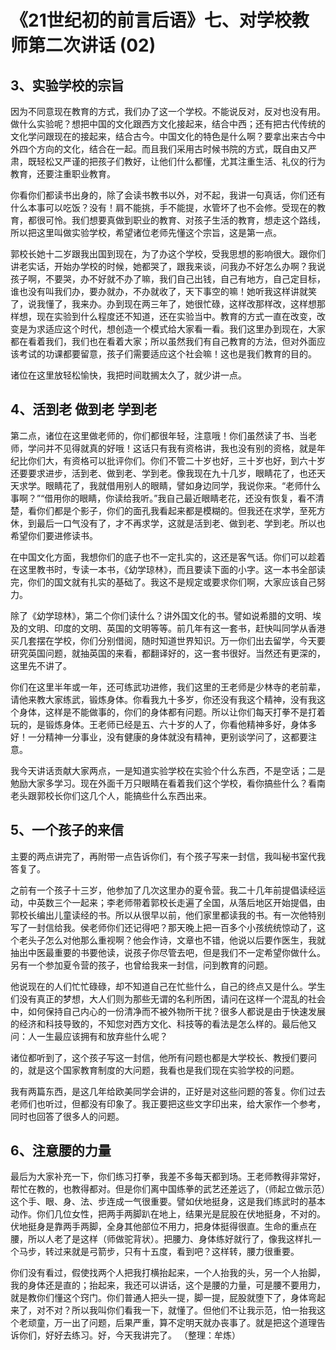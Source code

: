# 《21世纪初的前言后语》七、对学校教师第二次讲话 (02)

## 3、实验学校的宗旨

因为不同意现在教育的方式，我们办了这一个学校。不能说反对，反对也没有用。做什么实验呢？想把中国的文化跟西方文化接起来，结合中西；还有把古代传统的文化学问跟现在的接起来，结合古今。中国文化的特色是什么啊？要拿出来古今中外四个方向的文化，结合在一起。而且我们采用古时候书院的方式，既自由又严肃，既轻松又严谨的把孩子们教好，让他们什么都懂，尤其注重生活、礼仪的行为教育，还要注重职业教育。

你看你们都读书出身的，除了会读书教书以外，对不起，我讲一句真话，你们还有什么本事可以吃饭？没有！肩不能挑，手不能提，水管坏了也不会修。受现在的教育，都很可怜。我们想要真做到职业的教育、对孩子生活的教育，想走这个路线，所以把这里叫做实验学校，希望诸位老师先懂这个宗旨，这是第一点。

郭校长她十二岁跟我出国到现在，为了办这个学校，受我思想的影响很大。跟你们讲老实话，开始办学校的时候，她都哭了，跟我来谈，问我办不好怎么办啊？我说孩子啊，不要哭，办不好就不办了嘛，我们自己出钱，自己有地方，自己定目标，谁也没有叫我们办，要办就办，不办就收了，天下事空的嘛！她听我这样讲就笑了，说我懂了，我来办。办到现在两三年了，她很忙碌，这样改那样改，这样想那样想，现在实验到什么程度还不知道，还在实验当中。教育的方式一直在改变，改变是为求适应这个时代，想创造一个模式给大家看一看。我们这里办到现在，大家都在看着我们，我们也在看着大家；所以虽然我们有自己教育的方法，但对外面应该考试的功课都要留意，孩子们需要适应这个社会嘛！这也是我们教育的目的。

诸位在这里放轻松愉快，我把时间耽搁太久了，就少讲一点。

## 4、活到老 做到老 学到老

第二点，诸位在这里做老师的，你们都很年轻，注意哦！你们虽然读了书、当老师，学问并不见得就真的好哦！这话只有我有资格讲，我也没有别的资格，就是年纪比你们大，有资格可以批评你们。你们不管二十岁也好，三十岁也好，到六十岁还要要求进步，活到老、做到老、学到老。像我现在九十几岁，眼睛花了，也还天天求学。眼睛花了，我就借用别人的眼睛，譬如身边同学，我说你来。“老师什么事啊？”“借用你的眼睛，你读给我听。”我自己最近眼睛老花，还没有恢复，看不清楚，看你们都是个影子，你们的面孔我看起来都是模糊的。但我还在求学，至死方休，到最后一口气没有了，才不再求学，这就是活到老、做到老、学到老。所以也希望你们要进修读书。

在中国文化方面，我想你们的底子也不一定扎实的，这还是客气话。你们可以趁着在这里教书时，专读一本书，《幼学琼林》，而且要读下面的小字。这一本书全部读完，你们的国文就有扎实的基础了。我这不是规定或要求你们啊，大家应该自己努力。

除了《幼学琼林》，第二个你们读什么？讲外国文化的书。譬如说希腊的文明、埃及的文明、印度的文明、英国的文明等等。前几年有这一套书，赶快叫同学从香港买几套摆在学校，你们分别借阅，随时知道世界知识。万一你们出去留学，今天要研究英国问题，就抽英国的来看，都翻译好的，这一套书很好。当然还有更深的，这里先不讲了。

你们在这里半年或一年，还可练武功进修，我们这里的王老师是少林寺的老前辈，请他来教大家练武，锻炼身体。你看我九十多岁，你还没有我这个精神，没有我这个身体，这样是不能做事的，你们的身体都有问题。所以让你们每天打拳不是打着玩的，是锻炼身体。王老师已经是五、六十岁的人了，你看他精神多好，身体多好！一分精神一分事业，没有健康的身体就没有精神，更别谈学问了，这都要注意。

我今天讲话贡献大家两点，一是知道实验学校在实验个什么东西，不是空话；二是勉励大家多学习。现在外面千万只眼睛在看着我们这个学校，看你搞些什么？看南老头跟郭校长你们这几个人，能搞些什么东西出来。

## 5、一个孩子的来信

主要的两点讲完了，再附带一点告诉你们，有个孩子写来一封信，我叫秘书室代我答复了。

之前有一个孩子十三岁，他参加了几次这里办的夏令营。我二十几年前提倡读经运动，中英数三个一起来；李老师带着郭校长走遍了全国，从落后地区开始提倡，由郭校长编出儿童读经的书。所以从很早以前，他们家里都读我的书。有一次他特别写了一封信给我。侯老师你们还记得吧？那天晚上把一百多个小孩统统惊动了，这个老头子怎么对他那么重视啊？他会作诗，文章也不错，他说以后要作医生，我就抽出中医最重要的书要他读，说孩子你尽管去吧，但是我们不一定希望你做什么。另有一个参加夏令营的孩子，也曾给我来一封信，问到教育的问题。

他说现在的人们忙忙碌碌，却不知道自己在忙些什么，自己的终点又是什么。学生们没有真正的梦想，大人们则为那些无谓的名利所困，请问在这样一个混乱的社会中，如何保持自己内心的一份清净而不被外物所干扰？很多人都说是由于快速发展的经济和科技导致的，不知您对西方文化、科技等的看法是怎么样的。最后他又问：人一生最应该拥有和放弃些什么呢？

诸位都听到了，这个孩子写这一封信，他所有问题也都是大学校长、教授们要问的，就是这个国家教育制度的大问题，我看也是我们现在实验学校的问题。

我有两篇东西，是这几年给欧美同学会讲的，正好是对这些问题的答复。你们过去老师们也听过，但都没有印象了。我正要把这些文字印出来，给大家作一个参考，同时也回答了很多人的问题。

## 6、注意腰的力量

最后为大家补充一下，你们练习打拳，我差不多每天都到场。王老师教得非常好，帮忙在教的，也教得都对。但是你们离中国练拳的武艺还差远了，（师起立做示范）这个手、眼、身、法、步连成一气很重要。譬如伏地挺身，这是我们练武时的基本动作。你们几位女性，把两手两脚趴在地上，结果光是屁股在伏地挺身，不对的。伏地挺身是靠两手两脚，全身其他部位不用力，把身体挺得很直。生命的重点在腰，所以人老了是这样（师做驼背状）。把腰力、身体练好就行了，像我这样扎一个马步，转过来就是弓箭步，只有十五度，看到吧？这样转，腰力很重要。

你们没有看过，假使找两个人把我打横抬起来，一个人抬我的头，另一个人抬脚，我的身体还是直的；抬起来，我还可以讲话，这个是腰的力量，可是腰不要用力，就是教你们懂这个窍门。你们普通人把头一提，脚一提，屁股就堕下了，身体弯起来了，对不对？所以我叫你们看我一下，就懂了。但他们不让我示范，怕一抬我这个老顽童，万一出了问题，后果严重，算不定明天就办丧事了。就是把这个道理告诉你们，好好去练习。好，今天我讲完了。 （整理：牟炼）

